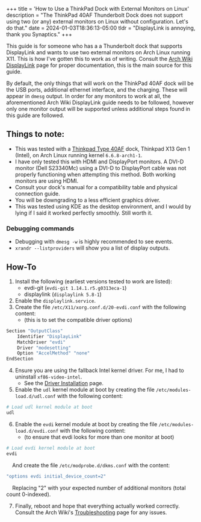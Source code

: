 +++
title = 'How to Use a ThinkPad Dock with External Monitors on Linux'
description = "The ThinkPad 40AF Thunderbolt Dock does not support using two (or any) external monitors on Linux without configuration. Let's do that."
date = 2024-01-03T18:36:13-05:00
tldr = "DisplayLink is annoying, thank you Synaptics."
+++

This guide is for someone who has a a Thunderbolt dock that supports DisplayLink and wants to use two external monitors on Arch Linux running X11. This is how I've gotten this to work as of writing. Consult the [Arch Wiki DisplayLink](https://wiki.archlinux.org/title/DisplayLink) page for proper documentation, this is the main source for this guide.  

By default, the only things that will work on the ThinkPad 40AF dock will be the USB ports, additional ethernet interface, and the charging. These will appear in `dmesg` output. In order for any monitors to work at all, the aforementioned Arch Wiki DisplayLink guide needs to be followed, however only one monitor output will be supported unless additional steps found in this guide are followed.


## Things to note:
- This was tested with a [Thinkpad Type 40AF](https://pcsupport.lenovo.com/us/en/products/accessory/docks/thinkpad-hybrid-usb-c-with-usb-a-dock/40af/documentation/doc_userguide) dock, Thinkpad X13 Gen 1 (Intel), on Arch Linux running kernel `6.6.8-arch1-1`.
- I have only tested this with HDMI and DisplayPort monitors. A DVI-D monitor (Dell S23340Mc) using a DVI-D to DisplayPort cable was not properly functioning when attempting this method. Both working monitors are using HDMI.
- Consult your dock's manual for a compatibility table and physical connection guide.
- You will be downgrading to a less efficient graphics driver.
- This was tested using KDE as the desktop environment, and I would by lying if I said it worked perfectly smoothly. Still worth it.


### Debugging commands
- Debugging with `dmesg -w` is highly recommended to see events.
- `xrandr --listproviders` will show you a list of display outputs.

## How-To
1. Install the following (earliest versions tested to work are listed):
    - evdi-git (`evdi-git 1.14.1.r5.g0313eca-1`)
    - displaylink (`displaylink 5.8-1`)
2. Enable the `displaylink.service`.
3. Create the file `/etc/X11/xorg.conf.d/20-evdi.conf` with the following content:
    - (this is to set the compatible driver options)
```bash
Section "OutputClass"
	Identifier "DisplayLink"
	MatchDriver "evdi"
	Driver "modesetting"
	Option "AccelMethod" "none"
EndSection
```
4. Ensure you are using the fallback Intel kernel driver. For me, I had to uninstall `xf86-video-intel`.
    - See the [Driver Installation](https://wiki.archlinux.org/title/xorg#Driver_installation) page.
5. Enable the `udl` kernel module at boot by creating the file `/etc/modules-load.d/udl.conf` with the following content:
```bash
# Load udl kernel module at boot
udl
```
6. Enable the `evdi` kernel module at boot by creating the file `/etc/modules-load.d/evdi.conf` with the following content:
    - (to ensure that evdi looks for more than one monitor at boot)
```bash
# Load evdi kernel module at boot
evdi
```
<!--FIXME cursed way to get proper indentation.-->
&nbsp;&nbsp;&nbsp;&nbsp;And create the file `/etc/modprobe.d/dkms.conf` with the content:
```bash
"options evdi initial_device_count=2"
```
&nbsp;&nbsp;&nbsp;&nbsp;Replacing "2" with your expected number of additional monitors (total count 0-indexed).

7. Finally, reboot and hope that everything actually worked correctly. Consult the Arch Wiki's [Troubleshooting](https://wiki.archlinux.org/title/DisplayLink#Troubleshooting) page for any issues.
